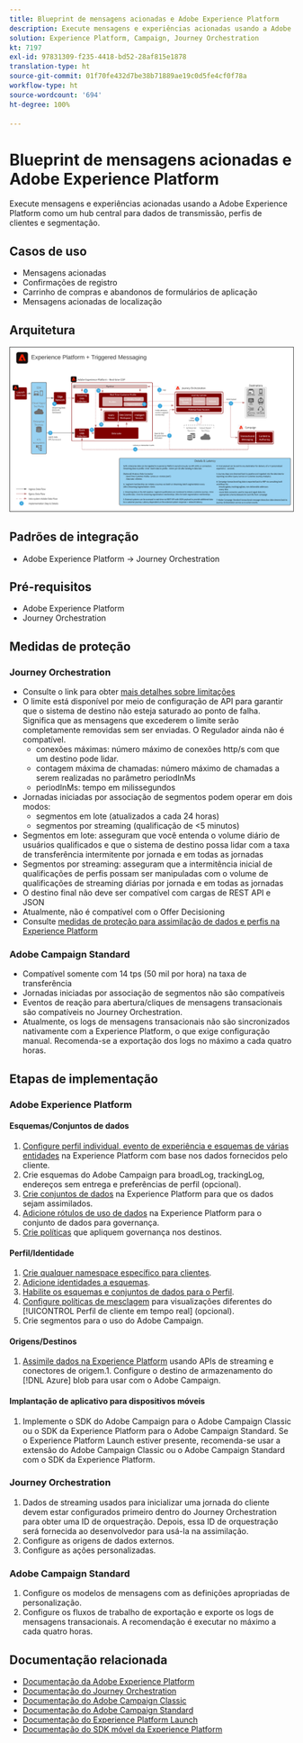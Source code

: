 ```yaml
---
title: Blueprint de mensagens acionadas e Adobe Experience Platform
description: Execute mensagens e experiências acionadas usando a Adobe Experience Platform como um hub central para dados de transmissão, perfis de clientes e segmentação.
solution: Experience Platform, Campaign, Journey Orchestration
kt: 7197
exl-id: 97831309-f235-4418-bd52-28af815e1878
translation-type: ht
source-git-commit: 01f70fe432d7be38b71889ae19c0d5fe4cf0f78a
workflow-type: ht
source-wordcount: '694'
ht-degree: 100%

---
```


# Blueprint de mensagens acionadas e Adobe Experience Platform

Execute mensagens e experiências acionadas usando a Adobe Experience Platform como um hub central para dados de transmissão, perfis de clientes e segmentação.

## Casos de uso

* Mensagens acionadas
* Confirmações de registro
* Carrinho de compras e abandonos de formulários de aplicação
* Mensagens acionadas de localização

## Arquitetura

<img src="assets/triggered.svg" alt="Arquitetura de referência para o blueprint de mensagens acionadas e Adobe Experience Platform" style="border:1px solid #4a4a4a" />

## Padrões de integração

* Adobe Experience Platform -> Journey Orchestration

## Pré-requisitos

* Adobe Experience Platform
* Journey Orchestration

## Medidas de proteção

### Journey Orchestration

* Consulte o link para obter [mais detalhes sobre limitações](https://experienceleague.adobe.com/docs/journeys/using/starting-with-journeys/limitations.html?lang=pt-BR#starting-with-journeys)
* O limite está disponível por meio de configuração de API para garantir que o sistema de destino não esteja saturado ao ponto de falha. Significa que as mensagens que excederem o limite serão completamente removidas sem ser enviadas. O Regulador ainda não é compatível.
   * conexões máximas: número máximo de conexões http/s com que um destino pode lidar.
   * contagem máxima de chamadas: número máximo de chamadas a serem realizadas no parâmetro periodInMs
   * periodInMs: tempo em milissegundos
* Jornadas iniciadas por associação de segmentos podem operar em dois modos:
   * segmentos em lote (atualizados a cada 24 horas)
   * segmentos por streaming (qualificação de &lt;5 minutos)
* Segmentos em lote: asseguram que você entenda o volume diário de usuários qualificados e que o sistema de destino possa lidar com a taxa de transferência intermitente por jornada e em todas as jornadas
* Segmentos por streaming: asseguram que a intermitência inicial de qualificações de perfis possam ser manipuladas com o volume de qualificações de streaming diárias por jornada e em todas as jornadas
* O destino final não deve ser compatível com cargas de REST API e JSON
* Atualmente, não é compatível com o Offer Decisioning
* Consulte [medidas de proteção para assimilação de dados e perfis na Experience Platform](https://experienceleague.adobe.com/docs/experience-platform/profile/guardrails.html?lang=pt-BR)

### Adobe Campaign Standard

* Compatível somente com 14 tps (50 mil por hora) na taxa de transferência
* Jornadas iniciadas por associação de segmentos não são compatíveis
* Eventos de reação para abertura/cliques de mensagens transacionais são compatíveis no Journey Orchestration.
* Atualmente, os logs de mensagens transacionais não são sincronizados nativamente com a Experience Platform, o que exige configuração manual. Recomenda-se a exportação dos logs no máximo a cada quatro horas.


## Etapas de implementação

### Adobe Experience Platform

#### Esquemas/Conjuntos de dados

1. [Configure perfil individual, evento de experiência e esquemas de várias entidades](https://experienceleague.adobe.com/docs/platform-learn/tutorials/schemas/create-a-schema.html?lang=pt-BR) na Experience Platform com base nos dados fornecidos pelo cliente.
1. Crie esquemas do Adobe Campaign para broadLog, trackingLog, endereços sem entrega e preferências de perfil (opcional).
1. [Crie conjuntos de dados](https://experienceleague.adobe.com/docs/platform-learn/tutorials/data-ingestion/create-datasets-and-ingest-data.html?lang=pt-BR) na Experience Platform para que os dados sejam assimilados.
1. [Adicione rótulos de uso de dados](https://experienceleague.adobe.com/docs/platform-learn/tutorials/data-governance/classify-data-using-governance-labels.html?lang=pt-BR) na Experience Platform para o conjunto de dados para governança.
1. [Crie políticas](https://experienceleague.adobe.com/docs/platform-learn/tutorials/data-governance/create-data-usage-policies.html?lang=pt-BR) que apliquem governança nos destinos.

#### Perfil/Identidade

1. [Crie qualquer namespace específico para clientes](https://experienceleague.adobe.com/docs/platform-learn/tutorials/identities/label-ingest-and-verify-identity-data.html?lang=pt-BR).
1. [Adicione identidades a esquemas](https://experienceleague.adobe.com/docs/platform-learn/tutorials/identities/label-ingest-and-verify-identity-data.html?lang=pt-BR).
1. [Habilite os esquemas e conjuntos de dados para o Perfil](https://experienceleague.adobe.com/docs/platform-learn/tutorials/profiles/bring-data-into-the-real-time-customer-profile.html?lang=pt-BR).
1. [Configure políticas de mesclagem](https://experienceleague.adobe.com/docs/platform-learn/tutorials/profiles/create-merge-policies.html?lang=pt-BR) para visualizações diferentes do [!UICONTROL Perfil de cliente em tempo real] (opcional).
1. Crie segmentos para o uso do Adobe Campaign.

#### Origens/Destinos

1. [Assimile dados na Experience Platform](https://experienceleague.adobe.com/?recommended=ExperiencePlatform-D-1-2020.1.dataingestion&amp;lang=pt-BR) usando APIs de streaming e conectores de origem.1. Configure o destino de armazenamento do [!DNL Azure] blob para usar com o Adobe Campaign.

#### Implantação de aplicativo para dispositivos móveis

1. Implemente o SDK do Adobe Campaign para o Adobe Campaign Classic ou o SDK da Experience Platform para o Adobe Campaign Standard. Se o Experience Platform Launch estiver presente, recomenda-se usar a extensão do Adobe Campaign Classic ou o Adobe Campaign Standard com o SDK da Experience Platform.


### Journey Orchestration

1. Dados de streaming usados para inicializar uma jornada do cliente devem estar configurados primeiro dentro do Journey Orchestration para obter uma ID de orquestração. Depois, essa ID de orquestração será fornecida ao desenvolvedor para usá-la na assimilação.
1. Configure as origens de dados externos.
1. Configure as ações personalizadas.

### Adobe Campaign Standard

1. Configure os modelos de mensagens com as definições apropriadas de personalização.
1. Configure os fluxos de trabalho de exportação e exporte os logs de mensagens transacionais. A recomendação é executar no máximo a cada quatro horas.


## Documentação relacionada

* [Documentação da Adobe Experience Platform](https://experienceleague.adobe.com/docs/experience-platform.html?lang=pt-BR)
* [Documentação do Journey Orchestration](https://experienceleague.adobe.com/docs/journey-orchestration.html?lang=pt-BR)
* [Documentação do Adobe Campaign Classic](https://experienceleague.adobe.com/docs/campaign-classic.html?lang=pt-BR)
* [Documentação do Adobe Campaign Standard](https://experienceleague.adobe.com/docs/campaign-standard.html?lang=pt-BR)
* [Documentação do Experience Platform Launch](https://experienceleague.adobe.com/docs/launch.html?lang=pt-BR)
* [Documentação do SDK móvel da Experience Platform](https://experienceleague.adobe.com/docs/mobile.html?lang=pt-BR)
